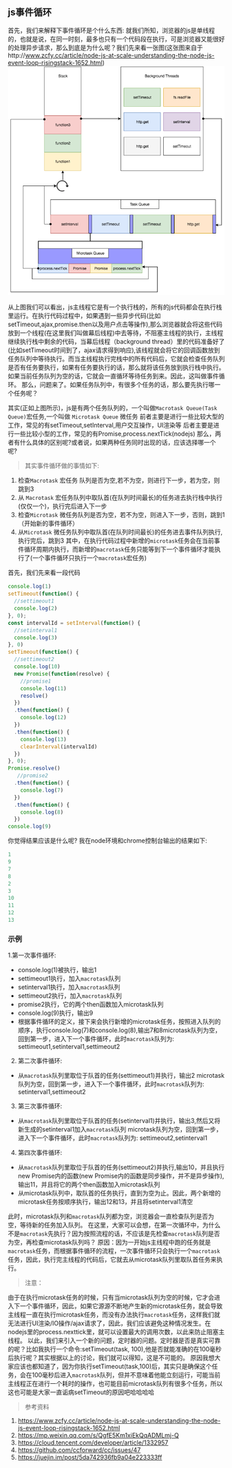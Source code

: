 
## js事件循环
首先，我们来解释下事件循环是个什么东西:
就我们所知，浏览器的js是单线程的，也就是说，在同一时刻，最多也只有一个代码段在执行，可是浏览器又能很好的处理异步请求，那么到底是为什么呢？我们先来看一张图(这张图来自于http://www.zcfy.cc/article/node-js-at-scale-understanding-the-node-js-event-loop-risingstack-1652.html)
 ![event loop](../../_media/eventloop.jpg)

从上图我们可以看出，js主线程它是有一个执行栈的，所有的js代码都会在执行栈里运行。在执行代码过程中，如果遇到一些异步代码(比如setTimeout,ajax,promise.then以及用户点击等操作),那么浏览器就会将这些代码放到一个线程(在这里我们叫做幕后线程)中去等待，不阻塞主线程的执行，主线程继续执行栈中剩余的代码，当幕后线程（background thread）里的代码准备好了(比如setTimeout时间到了，ajax请求得到响应),该线程就会将它的回调函数放到任务队列中等待执行。而当主线程执行完栈中的所有代码后，它就会检查任务队列是否有任务要执行，如果有任务要执行的话，那么就将该任务放到执行栈中执行。如果当前任务队列为空的话，它就会一直循环等待任务到来。因此，这叫做事件循环。
那么，问题来了。如果任务队列中，有很多个任务的话，那么要先执行哪一个任务呢？

其实(正如上图所示)，js是有两个任务队列的，一个叫做`Macrotask Queue(Task Queue)`宏任务,一个叫做 `Microtask Queue` 微任务
前者主要是进行一些比较大型的工作，常见的有setTimeout,setInterval,用户交互操作，UI渲染等
后者主要是进行一些比较小型的工作，常见的有Promise,process.nextTick(nodejs)
那么，两者有什么具体的区别呢?或者说，如果两种任务同时出现的话，应该选择哪一个呢?
> 其实事件循环做的事情如下:
1. 检查`Macrotask` 宏任务 队列是否为空,若不为空，则进行下一步，若为空，则跳到3
2. 从 `Macrotask` 宏任务队列中取队首(在队列时间最长)的任务进去执行栈中执行(仅仅一个)，执行完后进入下一步
3. 检查`Microtask` 微任务队列是否为空，若不为空，则进入下一步，否则，跳到1（开始新的事件循环）
4. 从`Microtask` 微任务队列中取队首(在队列时间最长)的任务进去事件队列执行,执行完后，跳到3
其中，在执行代码过程中新增的`microtask`任务会在当前事件循环周期内执行，而新增的`macrotask`任务只能等到下一个事件循环才能执行了(一个事件循环只执行一个`macrotask`宏任务)
 
首先，我们先来看一段代码

```javascript
console.log(1)
setTimeout(function() {
  //settimeout1
  console.log(2)
}, 0);
const intervalId = setInterval(function() {
  //setinterval1
  console.log(3)
}, 0)
setTimeout(function() {
  //settimeout2
  console.log(10)
  new Promise(function(resolve) {
    //promise1
    console.log(11)
    resolve()
  })
  .then(function() {
    console.log(12)
  })
  .then(function() {
    console.log(13)
    clearInterval(intervalId)
  })
}, 0);
Promise.resolve()
   //promise2
  .then(function() {
    console.log(7)
  })
  .then(function() {
    console.log(8)
  })
console.log(9)
```

你觉得结果应该是什么呢?
 我在node环境和chrome控制台输出的结果如下:
 ```javascript
 1
 9
 7
 8
 2
 3
 10
 11
 12
 13
```
### 示例
1.第一次事件循环:
  - console.log(1)被执行，输出1
  - settimeout1执行，加入`macrotask`队列
  - setinterval1执行，加入`macrotask`队列
  - settimeout2执行，加入`macrotask`队列
  - promise2执行，它的两个then函数加入microtask队列
  - console.log(9)执行，输出9
  - 根据事件循环的定义，接下来会执行新增的microtask任务，按照进入队列的顺序，执行console.log(7)和console.log(8),输出7和8microtask队列为空，回到第一步，进入下一个事件循环，此时`macrotask`队列为: settimeout1,setinterval1,settimeout2

2. 第二次事件循环:
  - 从`macrotask`队列里取位于队首的任务(settimeout1)并执行，输出2
 microtask队列为空，回到第一步，进入下一个事件循环，此时`macrotask`队列为: setinterval1,settimeout2

3. 第三次事件循环:
  - 从`macrotask`队列里取位于队首的任务(setinterval1)并执行，输出3,然后又将新生成的setinterval1加入`macrotask`队列
 microtask队列为空，回到第一步，进入下一个事件循环，此时`macrotask`队列为: settimeout2,setinterval1

4. 第四次事件循环:
  - 从`macrotask`队列里取位于队首的任务(settimeout2)并执行,输出10，并且执行new Promise内的函数(new Promise内的函数是同步操作，并不是异步操作),输出11，并且将它的两个then函数加入microtask队列
  - 从microtask队列中，取队首的任务执行，直到为空为止。因此，两个新增的microtask任务按顺序执行，输出12和13，并且将setinterval1清空

此时，microtask队列和`macrotask`队列都为空，浏览器会一直检查队列是否为空，等待新的任务加入队列。
在这里，大家可以会想，在第一次循环中，为什么不是`macrotask`先执行？因为按照流程的话，不应该是先检查`macrotask`队列是否为空，再检查microtask队列吗？
 原因：因为一开始js主线程中跑的任务就是`macrotask`任务，而根据事件循环的流程，一次事件循环只会执行一个`macrotask`任务，因此，执行完主线程的代码后，它就去从microtask队列里取队首任务来执行。

> 注意：

由于在执行microtask任务的时候，只有当microtask队列为空的时候，它才会进入下一个事件循环，因此，如果它源源不断地产生新的microtask任务，就会导致主线程一直在执行microtask任务，而没有办法执行`macrotask`任务，这样我们就无法进行UI渲染/IO操作/ajax请求了，因此，我们应该避免这种情况发生。在nodejs里的process.nexttick里，就可以设置最大的调用次数，以此来防止阻塞主线程。
以此，我们来引入一个新的问题，定时器的问题。定时器是否是真实可靠的呢？比如我执行一个命令:setTimeout(task, 100),他是否就能准确的在100毫秒后执行呢？其实根据以上的讨论，我们就可以得知，这是不可能的。
 原因我想大家应该也都知道了，因为你执行setTimeout(task,100)后，其实只是确保这个任务，会在100毫秒后进入`macrotask`队列，但并不意味着他能立刻运行，可能当前主线程正在进行一个耗时的操作，也可能目前microtask队列有很多个任务，所以这也可能是大家一直诟病setTimeout的原因吧哈哈哈哈

 > 参考资料
1. https://www.zcfy.cc/article/node-js-at-scale-understanding-the-node-js-event-loop-risingstack-1652.html
2. https://mp.weixin.qq.com/s/QgfE5Km1xiEkQqADMLmj-Q
3. https://cloud.tencent.com/developer/article/1332957
4. https://github.com/ccforward/cc/issues/47
5. https://juejin.im/post/5da742936fb9a04e223333ff